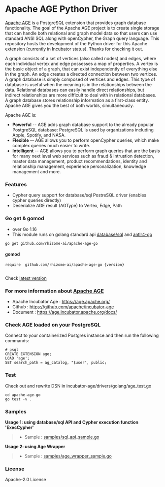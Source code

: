 # Apache AGE Python Driver

[Apache AGE](https://age.apache.org/) is a PostgreSQL extension that provides graph database functionality. The goal of the Apache AGE project is to create single storage that can handle both relational and graph model data so that users can use standard ANSI SQL along with openCypher, the Graph query language. This repository hosts the development of the Python driver for this Apache extension (currently in Incubator status). Thanks for checking it out.

A graph consists of a set of vertices (also called nodes) and edges, where each individual vertex and edge possesses a map of properties. A vertex is the basic object of a graph, that can exist independently of everything else in the graph. An edge creates a directed connection between two vertices. A graph database is simply composed of vertices and edges. This type of database is useful when the meaning is in the relationships between the data. Relational databases can easily handle direct relationships, but indirect relationships are more difficult to deal with in relational databases. A graph database stores relationship information as a first-class entity. Apache AGE gives you the best of both worlds, simultaneously.

Apache AGE is:

- **Powerful** -- AGE adds graph database support to the already popular PostgreSQL database: PostgreSQL is used by organizations including Apple, Spotify, and NASA.
- **Flexible** -- AGE allows you to perform openCypher queries, which make complex queries much easier to write.
- **Intelligent** -- AGE allows you to perform graph queries that are the basis for many next level web services such as fraud & intrustion detection, master data management, product recommendations, identity and relationship management, experience personalization, knowledge management and more.

### Features
* Cypher query support for database/sql PostreSQL driver (enables cypher queries directly)
* Deserialize AGE result (AGType) to Vertex, Edge, Path

### Go get & gomod
* over Go 1.16
* This module runs on golang standard api [database/sql](https://golang.org/pkg/database/sql/) and [antlr4-go](https://github.com/antlr/antlr4/tree/master/runtime/Go/antlr)

```(shell)
go get github.com/rhizome-ai/apache-age-go
```
#### gomod
```(go)
require  github.com/rhizome-ai/apache-age-go {version}
 
```
Check [latest version](https://github.com/rhizome-ai/apache-age-go/releases)

### For more information about [Apache AGE](https://age.apache.org/)
* Apache Incubator Age : https://age.apache.org/
* Github : https://github.com/apache/incubator-age
* Document : https://age.incubator.apache.org/docs/

### Check AGE loaded on your PostgreSQL
Connect to your containerized Postgres instance and then run the following commands:
```(sql)
# psql 
CREATE EXTENSION age;
LOAD 'age';
SET search_path = ag_catalog, "$user", public;
```

### Test
Check out and rewrite DSN in incubator-age/drivers/golang/age_test.go
```
cd apache-age-go
go test -v .

```
### Samples
**Usage 1: using database/sql API and Cypher execution function 'ExecCypher'**
> * Sample : [samples/sql_api_sample.go](samples/sql_api_sample.go)

**Usage 2: using Age Wrapper**
> * Sample : [samples/age_wrapper_sample.go](samples/age_wrapper_sample.go)


### License
Apache-2.0 License